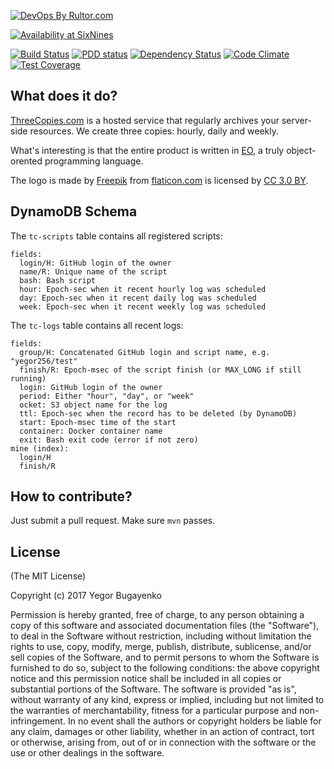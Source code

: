 <!-- <img src="http://www.threecopies.com/images/logo.png" width="64px" height="64px"/> -->

[![DevOps By Rultor.com](http://www.rultor.com/b/yegor256/threecopies)](http://www.rultor.com/p/yegor256/threecopies)

[![Availability at SixNines](http://www.sixnines.io/b/9d56)](http://www.sixnines.io/h/9d56)

[![Build Status](https://travis-ci.org/yegor256/threecopies.svg)](https://travis-ci.org/yegor256/threecopies)
[![PDD status](http://www.0pdd.com/svg?name=yegor256/threecopies)](http://www.0pdd.com/p?name=yegor256/threecopies)
[![Dependency Status](https://gemnasium.com/yegor256/threecopies.svg)](https://gemnasium.com/yegor256/threecopies)
[![Code Climate](http://img.shields.io/codeclimate/github/yegor256/threecopies.svg)](https://codeclimate.com/github/yegor256/threecopies)
[![Test Coverage](https://img.shields.io/codecov/c/github/yegor256/threecopies.svg)](https://codecov.io/github/yegor256/threecopies?branch=master)

## What does it do?

[ThreeCopies.com](http://www.threecopies.com) is a hosted service that
regularly archives your server-side resources. We create three
copies: hourly, daily and weekly.

What's interesting is that the entire product is written in [EO](http://www.eolang.org),
a truly object-orented programming language.

The logo is made by [Freepik](http://www.freepik.com) from [flaticon.com](http://www.flaticon.com)
is licensed by [CC 3.0 BY](http://creativecommons.org/licenses/by/3.0/).

## DynamoDB Schema

The `tc-scripts` table contains all registered scripts:

```
fields:
  login/H: GitHub login of the owner
  name/R: Unique name of the script
  bash: Bash script
  hour: Epoch-sec when it recent hourly log was scheduled
  day: Epoch-sec when it recent daily log was scheduled
  week: Epoch-sec when it recent weekly log was scheduled
```

The `tc-logs` table contains all recent logs:

```
fields:
  group/H: Concatenated GitHub login and script name, e.g. "yegor256/test"
  finish/R: Epoch-msec of the script finish (or MAX_LONG if still running)
  login: GitHub login of the owner
  period: Either "hour", "day", or "week"
  ocket: S3 object name for the log
  ttl: Epoch-sec when the record has to be deleted (by DynamoDB)
  start: Epoch-msec time of the start
  container: Docker container name
  exit: Bash exit code (error if not zero)
mine (index):
  login/H
  finish/R
```

## How to contribute?

Just submit a pull request. Make sure `mvn` passes.

## License

(The MIT License)

Copyright (c) 2017 Yegor Bugayenko

Permission is hereby granted, free of charge,  to any person obtaining
a copy  of  this  software  and  associated  documentation files  (the
"Software"),  to deal in the Software  without restriction,  including
without limitation the rights to use,  copy,  modify,  merge, publish,
distribute,  sublicense,  and/or sell  copies of the Software,  and to
permit persons to whom the Software is furnished to do so,  subject to
the  following  conditions:   the  above  copyright  notice  and  this
permission notice  shall  be  included  in  all copies or  substantial
portions of the Software.  The software is provided  "as is",  without
warranty of any kind, express or implied, including but not limited to
the warranties  of merchantability,  fitness for  a particular purpose
and non-infringement.  In  no  event shall  the  authors  or copyright
holders be liable for any claim,  damages or other liability,  whether
in an action of contract,  tort or otherwise,  arising from, out of or
in connection with the software or  the  use  or other dealings in the
software.
